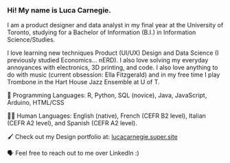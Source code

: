 ### Hi! My name is Luca Carnegie. 

I am a product designer and data analyst in my final year at the University of Toronto, studying for a Bachelor of Information (B.I.) in Information Science/Studies. 

I love learning new techniques Product (UI/UX) Design and Data Science (I previously studied Economics... nERD). I also love solving my everyday annoyances with electronics, 3D printing, and code. I also love anything to do with music (current obsession: Ella Fitzgerald) and in my free time I play Trombone in the Hart House Jazz Ensemble at U of T. 

💾 Programming Languages: R, Python, SQL (novice), Java, JavaScript, Arduino, HTML/CSS

🧑🏻 Human Languages: English (native), French (CEFR B2 level), Italian (CEFR A2 level), and Spanish (CEFR A2 level). 

🖌️ Check out my Design portfolio at: [lucacarnegie.super.site](https://lucacarnegie.super.site/)

🗣️ Feel free to reach out to me over LinkedIn :)

